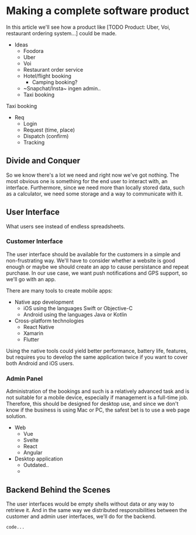 # Making a complete software product

In this article we'll see how a product like [TODO Product: Uber, Voi, restaurant ordering system...] could be made.

- Ideas
  - Foodora
  - Uber
  - Voi
  - Restaurant order service
  - Hotel/flight booking
    - Camping booking?
  - ~Snapchat/Insta~ ingen admin..
  - Taxi booking


Taxi booking
- Req
  - Login
  - Request (time, place)
  - Dispatch (confirm)
  - Tracking


## Divide and Conquer

So we know there's a lot we need and right now we've got nothing.
The most obvious one is something for the end user to interact with, an interface.
Furthermore, since we need more than locally stored data, such as a calculator, we need some storage and a way to communicate with it.

## User Interface

What users see instead of endless spreadsheets.

### Customer Interface

The user interface should be available for the customers in a simple and non-frustrating way.
We'll have to consider whether a website is good enough or maybe we should create an app to cause persistance and repeat purchase.
In our use case, we want push notifications and GPS support, so we'll go with an app.

There are many tools to create mobile apps:

- Native app development
  - iOS using the languages Swift or Objective-C
  - Android using the languages Java or Kotlin
- Cross-platform technologies
  - React Native
  - Xamarin
  - Flutter

Using the native tools could yield better performance, battery life, features, but requires you to develop the same application twice if you want to cover both Android and iOS users.

### Admin Panel

Administration of the bookings and such is a relatively advanced task and is not suitable for a mobile device, especially if management is a full-time job.
Therefore, this should be designed for desktop use, and since we don't know if the business is using Mac or PC, the safest bet is to use a web page solution.

- Web
  - Vue
  - Svelte
  - React
  - Angular
- Desktop application
  - Outdated..
  - 

## Backend Behind the Scenes

The user interfaces would be empty shells without data or any way to retrieve it.
And in the same way we distributed responsibilities between the customer and admin user interfaces, we'll do for the backend.



```
code...
```